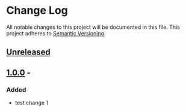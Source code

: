 # Change Log
All notable changes to this project will be documented in this file.
This project adheres to [Semantic Versioning](http://semver.org/).

## [Unreleased]

## [1.0.0] - <currentDate>
### Added
-   test change 1

[unreleased]: https://github.com/geut/chan/compare/v1.0.0...HEAD
[1.0.0]: https://github.com/geut/chan/compare/<commit>...v1.0.0
